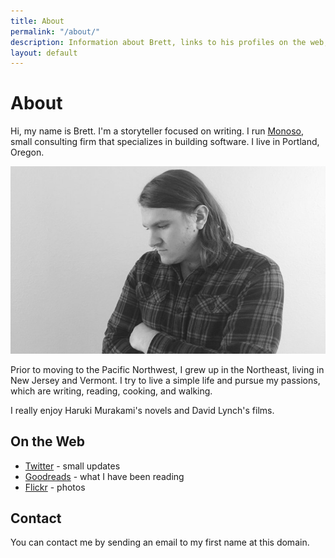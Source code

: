 ```yaml
---
title: About
permalink: "/about/"
description: Information about Brett, links to his profiles on the web, and how to get in touch.
layout: default
---
```


# About

<p class='intro'>
Hi, my name is Brett. I'm a storyteller focused on
writing. I run <a href='http://www.monoso.co'>Monoso</a>,
small consulting firm that specializes in building software.
I live in Portland, Oregon.
</p>

![Photo of Brett](/img/brett_about.jpg)

Prior to moving to the Pacific Northwest, I grew up in the Northeast,
living in New Jersey and Vermont. I try to live a simple life and
pursue my passions, which are writing, reading, cooking, and walking.

I really enjoy Haruki Murakami's novels and David Lynch's films.

## On the Web

- [Twitter](https://twitter.com/brettchalupa) - small updates
- [Goodreads](https://www.goodreads.com/brettchalupa) - what I have been
  reading
- [Flickr](https://www.flickr.com/photos/brettchalupa/) - photos

## Contact

You can contact me by sending an email to my first name at this domain.
